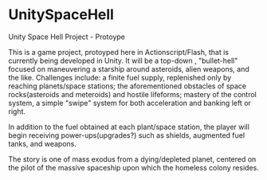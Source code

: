 UnitySpaceHell
==============

Unity Space Hell Project - Protoype

This is a game project, protoyped here in Actionscript/Flash, that is currently being developed in Unity. It will be a top-down , "bullet-hell" focused on maneuvering a starship 
around asteroids, alien weapons, and the like. Challenges include: a finite fuel supply, replenished only by reaching 
planets/space stations; the aforementioned obstacles of space rocks(asteroids and meteroids) and hostile lifeforms; 
mastery of the control system, a simple "swipe" system for both acceleration and banking left or right. 

In addition to the fuel obtained at each plant/space station, the player will begin receiving power-ups(upgrades?)
such as shields, augmented fuel tanks, and weapons. 

The story is one of mass exodus from a dying/depleted planet, centered on the pilot of the massive spaceship upon which 
the homeless colony resides. 
